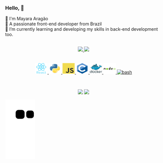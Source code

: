 
###  Hello, :vulcan_salute:
:gem: I'm Mayara Aragão<br />
:sparkling_heart: A passionate front-end developer from Brazil<br />
:crystal_ball: I’m currently learning and developing my skills in back-end development too.

<br />
<div align="center">
  <a href="https://github.com/mayaragao">
  <img height="160em" src="https://github-readme-stats.vercel.app/api?username=mayaragao&show_icons=true&theme=buefy&hide=issues&count_private=true"/>
  <img height="160em" src="https://github-readme-stats.vercel.app/api/top-langs/?username=mayaragao&layout=compact&langs_count=6&hide=jupyter%20notebook&theme=buefy"/>
</div>

<br />
<div style="display: inline_block" align="center"><br> 
  <a href="https://reactjs.org/" target="_blank" rel="noreferrer"> <img src="https://raw.githubusercontent.com/devicons/devicon/master/icons/react/react-original-wordmark.svg" alt="react"  height="35" width="40"/> </a> 
  <a href="https://www.python.org" target="_blank" rel="noreferrer"> <img src="https://raw.githubusercontent.com/devicons/devicon/master/icons/python/python-original.svg" alt="python" height="35" width="40"/> </a>
  <a href="https://developer.mozilla.org/en-US/docs/Web/JavaScript" target="_blank" rel="noreferrer"> <img src="https://raw.githubusercontent.com/devicons/devicon/master/icons/javascript/javascript-original.svg" alt="javascript"  height="35" width="40"/> </a> 
  <a href="https://www.cprogramming.com/" target="_blank" rel="noreferrer"> <img src="https://raw.githubusercontent.com/devicons/devicon/master/icons/c/c-original.svg" alt="c"  height="35" width="40"/> </a> 
  <a href="https://www.docker.com/" target="_blank" rel="noreferrer"> <img src="https://raw.githubusercontent.com/devicons/devicon/master/icons/docker/docker-original-wordmark.svg" alt="docker" height="35" width="40"/> </a>
  <a href="https://nodejs.org" target="_blank" rel="noreferrer"> <img src="https://raw.githubusercontent.com/devicons/devicon/master/icons/nodejs/nodejs-original-wordmark.svg" alt="nodejs"  height="35" width="40"/> </a> 
  <a href="https://www.gnu.org/software/bash/" target="_blank" rel="noreferrer"> <img src="https://www.vectorlogo.zone/logos/gnu_bash/gnu_bash-icon.svg" alt="bash" height="35" width="40"/> </a>
</div>

  ##
  
<div style="display: inline_block" align="center"><br>
  <a href = "mailto:mayaraaragao@poli.ufrj.com"><img src="https://img.shields.io/badge/-Gmail-%23333?style=for-the-badge&logo=gmail&logoColor=white" target="_blank"></a>
  <a href="https://www.linkedin.com/in/mayara-aragao" target="_blank"><img src="https://img.shields.io/badge/-LinkedIn-%230077B5?style=for-the-badge&logo=linkedin&logoColor=white" target="_blank"></a> 
</div>

  
![Snake animation](https://github.com/mayaragao/mayaragao/blob/output/github-contribution-grid-snake.svg)

<!--
comentado
<a href="https://developer.mozilla.org/en-US/docs/Web/JavaScript" target="_blank" rel="noreferrer"> <img src="https://raw.githubusercontent.com/devicons/devicon/master/icons/javascript/javascript-original.svg" alt="javascript"  height="35" width="40"/> </a> 
  <a href="https://www.typescriptlang.org/" target="_blank" rel="noreferrer"> <img src="https://raw.githubusercontent.com/devicons/devicon/master/icons/typescript/typescript-original.svg" alt="typescript"  height="35" width="40"/> </a>
  <a href="https://getbootstrap.com" target="_blank" rel="noreferrer"> <img src="https://raw.githubusercontent.com/devicons/devicon/master/icons/bootstrap/bootstrap-plain-wordmark.svg" alt="bootstrap"  height="35" width="40"/> </a>
  
-->
